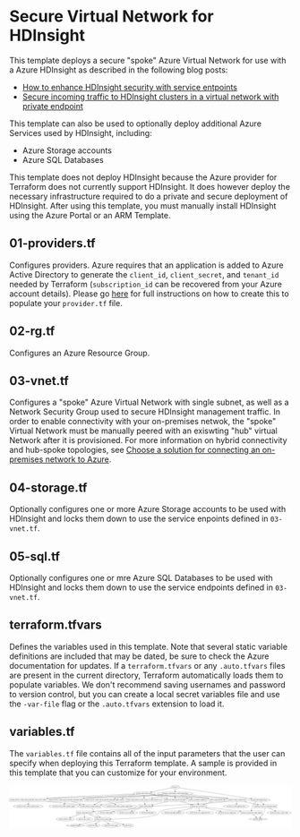 # Secure Virtual Network for HDInsight

This template deploys a secure "spoke" Azure Virtual Network for use with a Azure HDInsight as described in the following blog posts:
* [How to enhance HDInsight security with service entpoints](https://azure.microsoft.com/en-us/blog/enhance-hdinsight-security-with-service-endpoints/)
* [Secure incoming traffic to HDInsight clusters in a virtual network with private endpoint](https://azure.microsoft.com/en-us/blog/secure-incoming-traffic-to-hdinsight-clusters-in-a-vnet-with-private-endpoint/) 

This template can also be used to optionally deploy additional Azure Services used by HDInsight, including:
* Azure Storage accounts 
* Azure SQL Databases

This template does not deploy HDInsight because the Azure provider for Terraform does not currently support HDInsight. It does however deploy the necessary infrastructure required to do a private and secure deployment of HDInsight. After using this template, you must manually install HDInsight using the Azure Portal or an ARM Template. 

## 01-providers.tf
Configures providers. Azure requires that an application is added to Azure Active Directory to generate the `client_id`, `client_secret`, and `tenant_id` needed by Terraform (`subscription_id` can be recovered from your Azure account details). Please go [here](https://www.terraform.io/docs/providers/azurerm/) for full instructions on how to create this to populate your `provider.tf` file.

## 02-rg.tf
Configures an Azure Resource Group.

## 03-vnet.tf
Configures a "spoke" Azure Virtual Network with single subnet, as well as a Network Security Group used to secure HDInsight management traffic. In order to enable connectivity with your on-premises netwok, the "spoke" Virtual Network must be manually peered with an exiswting "hub" virtual Network after it is provisioned. For more information on hybrid connectivity and hub-spoke topologies, see [Choose a solution for connecting an on-premises network to Azure](https://docs.microsoft.com/en-us/azure/architecture/reference-architectures/hybrid-networking/).

## 04-storage.tf
Optionally configures one or more Azure Storage accounts to be used with HDInsight and locks them down to use the service enpoints defined in `03-vnet.tf`.

## 05-sql.tf
Optionally configures one or mre Azure SQL Databases to be used with HDInsight and locks them down to use the service endpoints defined in `03-vnet.tf`.

## terraform.tfvars
Defines the variables used in this template. Note that several static variable definitions are included that may be dated, be sure to check the Azure documentation for updates. If a `terraform.tfvars` or any `.auto.tfvars` files are present in the current directory, Terraform automatically loads them to populate variables. We don't recommend saving usernames and password to version control, but you can create a local secret variables file and use the `-var-file` flag or the `.auto.tfvars` extension to load it.

## variables.tf
The `variables.tf` file contains all of the input parameters that the user can specify when deploying this Terraform template. A sample is provided in this template that you can customize for your environment.

![graph](graph.png)
